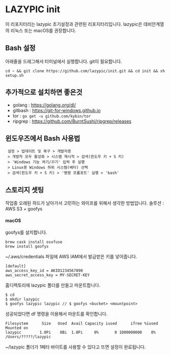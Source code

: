 # LAZYPIC init
이 리포지터리는 lazypic 초기설정과 관련된 리포지터리입니다.
lazypic은 데비안계열의 리눅스 또는 macOS를 권장합니다.

## Bash 설정
아래줄을 드레그해서 터미널에서 실행합니다.
git이 필요합니다.
```
cd ~ && git clone https://github.com/lazypic/init.git && cd init && sh setup.sh
```

## 추가적으로 설치하면 좋은것
- golang : https://golang.org/dl/
- gitbash : https://git-for-windows.github.io
- tor : ```go get -u github.com/kybin/tor```
- ripgrep : https://github.com/BurntSushi/ripgrep/releases

## 윈도우즈에서 Bash 사용법
```
 설정 > 업데이트 및 복구 > 개발자용
 > 개발자 모두 활성화 > 시스템 재시작 > 검색(윈도우 키 + S 키)
 > 'Windows 기능 켜기/끄기' 입력 후 실행
 > Linux용 Windows 하위 시스템(베타) 선택
 > 검색(윈도우 키 + S 키) > '명령 프롬포트' 실행 > 'bash' 
```

## 스토리지 셋팅
작업중 오래된 하드가 날아가서 고민하는 와이프를 위해서 생각한 방법입니다.
솔루션 : AWS S3 + goofys

#### macOS
goofys를 설치합니다.

```
brew cask install osxfuse
brew install goofys
```

~/.aws/credentials 파일에 AWS IAM에서 발급받은 키를 넣어줍니다.
```
[default]
aws_access_key_id = AKID1234567890
aws_secret_access_key = MY-SECRET-KEY
```

홈디렉토리에 lazypic 폴더를 만들고 마운트합니다.
```
$ cd
$ mkdir lazypic
$ goofys lazypic lazypic // $ goofys <bucket> <mountpoint>
```

성공되었다면 df 명령을 이용해서 마운트를 확인합니다.

```
Filesystem      Size   Used  Avail Capacity iused      ifree %iused  Mounted on
lazypic        1.0Pi    0Bi  1.0Pi     0%       0 1000000000    0%   /Users/?????/lazypic
```
~/lazypic 폴더가 1페타 바이트를 사용할 수 있다고 뜨면 설정이 완료됩니다.
